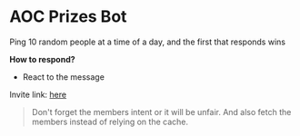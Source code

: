 # AOC Prizes Bot
Ping 10 random people at a time of a day, and the first that responds wins

**How to respond?**
* React to the message

Invite link: [here](https://discord.com/api/oauth2/authorize?client_id=1183176323242414220&permissions=2048&scope=bot)

> Don't forget the members intent or it will be unfair. And also fetch the members instead of relying on the cache.